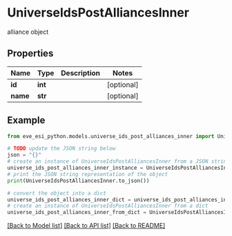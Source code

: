 # UniverseIdsPostAlliancesInner

alliance object

## Properties

Name | Type | Description | Notes
------------ | ------------- | ------------- | -------------
**id** | **int** |  | [optional] 
**name** | **str** |  | [optional] 

## Example

```python
from eve_esi_python.models.universe_ids_post_alliances_inner import UniverseIdsPostAlliancesInner

# TODO update the JSON string below
json = "{}"
# create an instance of UniverseIdsPostAlliancesInner from a JSON string
universe_ids_post_alliances_inner_instance = UniverseIdsPostAlliancesInner.from_json(json)
# print the JSON string representation of the object
print(UniverseIdsPostAlliancesInner.to_json())

# convert the object into a dict
universe_ids_post_alliances_inner_dict = universe_ids_post_alliances_inner_instance.to_dict()
# create an instance of UniverseIdsPostAlliancesInner from a dict
universe_ids_post_alliances_inner_from_dict = UniverseIdsPostAlliancesInner.from_dict(universe_ids_post_alliances_inner_dict)
```
[[Back to Model list]](../README.md#documentation-for-models) [[Back to API list]](../README.md#documentation-for-api-endpoints) [[Back to README]](../README.md)



